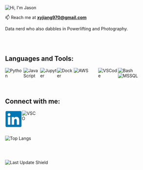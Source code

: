 <!--<h1 align="center">Hi 👋, I'm Jason</h1>-->

<img aligh="center" alt="Hi, I'm Jason" src="https://github.com/xyjiang970/xyjiang970/blob/main/assets/github_intro.gif" height=500>

📫 Reach me at **xyjiang970@gmail.com**

Data nerd who also dabbles in Powerlifting and Photography.

<br></br>

<h2 align="left">Languages and Tools:</h2>
<img align="left" alt="Python" width="60px" src="https://cdn.jsdelivr.net/gh/devicons/devicon/icons/python/python-original.svg">
<img align="left" alt="JavaScript" width="55px" src="https://cdn.jsdelivr.net/gh/devicons/devicon/icons/javascript/javascript-original.svg">
<img align="left" alt="Jupyter" width="55px" src="https://cdn.jsdelivr.net/gh/devicons/devicon/icons/jupyter/jupyter-original-wordmark.svg">
<img align="left" alt="Docker" width="55px" src="https://cdn.jsdelivr.net/gh/devicons/devicon/icons/docker/docker-original-wordmark.svg">
<img align="left" alt="AWS" width="80px" src="https://cdn.jsdelivr.net/gh/devicons/devicon/icons/amazonwebservices/amazonwebservices-original-wordmark.svg">
<img align="left" alt="VSCode" width="65px" src="https://cdn.jsdelivr.net/gh/devicons/devicon/icons/vscode/vscode-original-wordmark.svg">
<img align="left" alt="Bash" width="60px" src="https://cdn.jsdelivr.net/gh/devicons/devicon/icons/bash/bash-original.svg">
<img align="left" alt="MSSQL" width="75px" src="https://cdn.jsdelivr.net/gh/devicons/devicon/icons/microsoftsqlserver/microsoftsqlserver-plain-wordmark.svg">

<br></br>
<br></br>

<h2 align="left">Connect with me:</h2>
<a href="https://www.linkedin.com/in/xyjiang/">
<img align="left" alt="LinkedIn" width="55px" src="https://github.com/devicons/devicon/blob/master/icons/linkedin/linkedin-original.svg">
</a>
<a href="https://www.linkedin.com/in/xyjiang/">
<img align="left" alt="VSCO" width="55px" src="https://www.svgrepo.com/show/306943/vsco.svg">
</a>

<br></br>
<br></br>

![Top Langs](https://github-readme-stats.vercel.app/api/top-langs/?username=xyjiang970&show_icons=true&theme=tokyonight)

<br></br>

<img align="left" alt='Last Update Shield' src="https://img.shields.io/github/last-commit/xyjiang970/xyjiang970/main?label=Last%20updated&style=flat">
